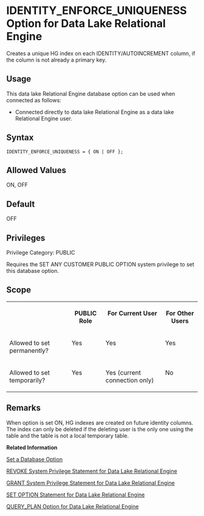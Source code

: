 <!-- loioa638e37684f210159ab5d9e9a28e3435 -->

# IDENTITY\_ENFORCE\_UNIQUENESS Option for Data Lake Relational Engine

Creates a unique HG index on each IDENTITY/AUTOINCREMENT column, if the column is not already a primary key.



<a name="loioa638e37684f210159ab5d9e9a28e3435__section_vzr_mjr_znb"/>

## Usage

This data lake Relational Engine database option can be used when connected as follows:

-   Connected directly to data lake Relational Engine as a data lake Relational Engine user.



<a name="loioa638e37684f210159ab5d9e9a28e3435__section_ndh_qks_lrb"/>

## Syntax

```
IDENTITY_ENFORCE_UNIQUENESS = { ON | OFF };
```



<a name="loioa638e37684f210159ab5d9e9a28e3435__iq_refso_601"/>

## Allowed Values

ON, OFF



<a name="loioa638e37684f210159ab5d9e9a28e3435__iq_refso_602"/>

## Default

OFF



<a name="loioa638e37684f210159ab5d9e9a28e3435__section_k3c_gxb_3qb"/>

## Privileges

Privilege Category: PUBLIC

Requires the SET ANY CUSTOMER PUBLIC OPTION system privilege to set this database option.



<a name="loioa638e37684f210159ab5d9e9a28e3435__iq_refso_603"/>

## Scope


<table>
<tr>
<th valign="top">

 

</th>
<th valign="top">

PUBLIC Role

</th>
<th valign="top">

For Current User

</th>
<th valign="top">

For Other Users

</th>
</tr>
<tr>
<td valign="top">

Allowed to set permanently?

</td>
<td valign="top">

Yes

</td>
<td valign="top">

Yes

</td>
<td valign="top">

Yes

</td>
</tr>
<tr>
<td valign="top">

Allowed to set temporarily?

</td>
<td valign="top">

Yes

</td>
<td valign="top">

Yes \(current connection only\)

</td>
<td valign="top">

No

</td>
</tr>
</table>



<a name="loioa638e37684f210159ab5d9e9a28e3435__iq_refso_604"/>

## Remarks

When option is set ON, HG indexes are created on future identity columns. The index can only be deleted if the deleting user is the only one using the table and the table is not a local temporary table.

**Related Information**  


[Set a Database Option](set-a-database-option-0dcb893.md "You set options with the SET OPTION statement.")

[REVOKE System Privilege Statement for Data Lake Relational Engine](../080-sql-statements/revoke-system-privilege-statement-for-data-lake-relational-engine-a3eadda.md "Removes specific system privileges from specific users and the right to administer the privilege.")

[GRANT System Privilege Statement for Data Lake Relational Engine](../080-sql-statements/grant-system-privilege-statement-for-data-lake-relational-engine-a3dfcb0.md "Grants specific system privileges to users or roles, with or without administrative rights.")

[SET OPTION Statement for Data Lake Relational Engine](../080-sql-statements/set-option-statement-for-data-lake-relational-engine-a625da7.md "Changes options that affect the behavior of the database and its compatibility with Transact-SQL. Setting the value of an option can change the behavior for all users or an individual user, in either a temporary or permanent scope.")

[QUERY\_PLAN Option for Data Lake Relational Engine](query-plan-option-for-data-lake-relational-engine-a64d3bd.md "Specifies whether or not additional query plans are printed to the data lake Relational Engine message file.")

